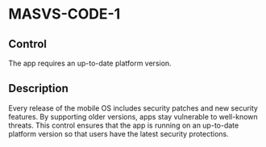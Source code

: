 # MASVS-CODE-1

## Control

The app requires an up-to-date platform version.

## Description

Every release of the mobile OS includes security patches and new security features. By supporting older versions, apps stay vulnerable to well-known threats. This control ensures that the app is running on an up-to-date platform version so that users have the latest security protections.
